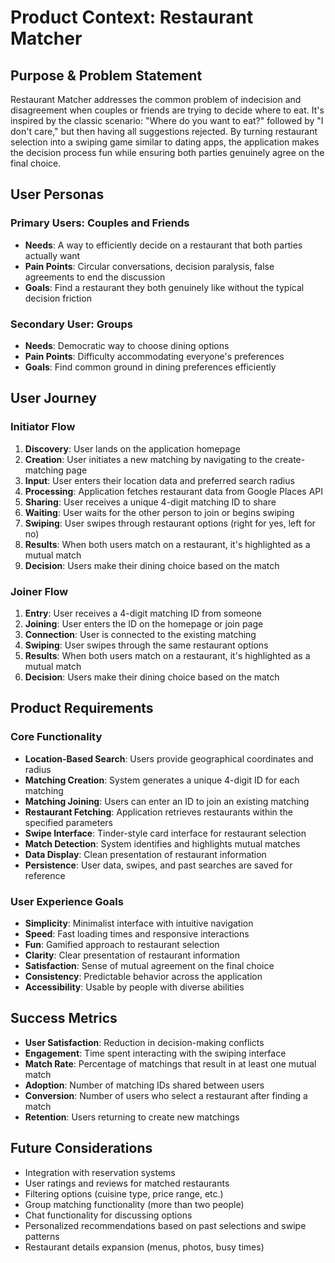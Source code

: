 # Product Context: Restaurant Matcher

## Purpose & Problem Statement
Restaurant Matcher addresses the common problem of indecision and disagreement when couples or friends are trying to decide where to eat. It's inspired by the classic scenario: "Where do you want to eat?" followed by "I don't care," but then having all suggestions rejected. By turning restaurant selection into a swiping game similar to dating apps, the application makes the decision process fun while ensuring both parties genuinely agree on the final choice.

## User Personas

### Primary Users: Couples and Friends
- **Needs**: A way to efficiently decide on a restaurant that both parties actually want
- **Pain Points**: Circular conversations, decision paralysis, false agreements to end the discussion
- **Goals**: Find a restaurant they both genuinely like without the typical decision friction

### Secondary User: Groups
- **Needs**: Democratic way to choose dining options
- **Pain Points**: Difficulty accommodating everyone's preferences
- **Goals**: Find common ground in dining preferences efficiently

## User Journey

### Initiator Flow
1. **Discovery**: User lands on the application homepage
2. **Creation**: User initiates a new matching by navigating to the create-matching page
3. **Input**: User enters their location data and preferred search radius
4. **Processing**: Application fetches restaurant data from Google Places API
5. **Sharing**: User receives a unique 4-digit matching ID to share
6. **Waiting**: User waits for the other person to join or begins swiping
7. **Swiping**: User swipes through restaurant options (right for yes, left for no)
8. **Results**: When both users match on a restaurant, it's highlighted as a mutual match
9. **Decision**: Users make their dining choice based on the match

### Joiner Flow
1. **Entry**: User receives a 4-digit matching ID from someone
2. **Joining**: User enters the ID on the homepage or join page
3. **Connection**: User is connected to the existing matching
4. **Swiping**: User swipes through the same restaurant options
5. **Results**: When both users match on a restaurant, it's highlighted as a mutual match
6. **Decision**: Users make their dining choice based on the match

## Product Requirements

### Core Functionality
- **Location-Based Search**: Users provide geographical coordinates and radius
- **Matching Creation**: System generates a unique 4-digit ID for each matching
- **Matching Joining**: Users can enter an ID to join an existing matching
- **Restaurant Fetching**: Application retrieves restaurants within the specified parameters
- **Swipe Interface**: Tinder-style card interface for restaurant selection
- **Match Detection**: System identifies and highlights mutual matches
- **Data Display**: Clean presentation of restaurant information
- **Persistence**: User data, swipes, and past searches are saved for reference

### User Experience Goals
- **Simplicity**: Minimalist interface with intuitive navigation
- **Speed**: Fast loading times and responsive interactions
- **Fun**: Gamified approach to restaurant selection
- **Clarity**: Clear presentation of restaurant information
- **Satisfaction**: Sense of mutual agreement on the final choice
- **Consistency**: Predictable behavior across the application
- **Accessibility**: Usable by people with diverse abilities

## Success Metrics
- **User Satisfaction**: Reduction in decision-making conflicts
- **Engagement**: Time spent interacting with the swiping interface
- **Match Rate**: Percentage of matchings that result in at least one mutual match
- **Adoption**: Number of matching IDs shared between users
- **Conversion**: Number of users who select a restaurant after finding a match
- **Retention**: Users returning to create new matchings

## Future Considerations
- Integration with reservation systems
- User ratings and reviews for matched restaurants
- Filtering options (cuisine type, price range, etc.)
- Group matching functionality (more than two people)
- Chat functionality for discussing options
- Personalized recommendations based on past selections and swipe patterns
- Restaurant details expansion (menus, photos, busy times)
